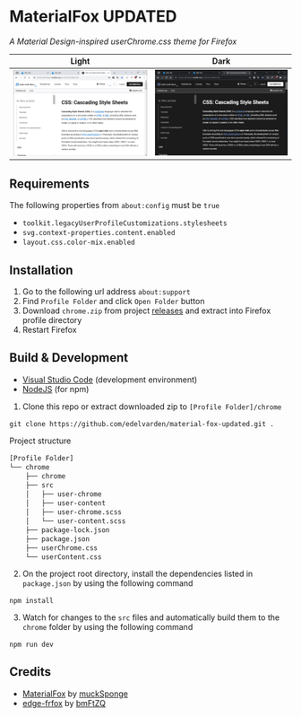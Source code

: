 # MaterialFox UPDATED

_A Material Design-inspired userChrome.css theme for Firefox_

<!-- preview -->
| Light                                   | Dark                                   |
| --------------------------------------- | -------------------------------------- |
| ![Light][mf-light]                      | ![Dark][mf-dark]                       |

<!-- preview references -->
[mf-light]: mf-light.png
[mf-dark]: mf-dark.png

## Requirements

The following properties from `about:config` must be `true` 

- `toolkit.legacyUserProfileCustomizations.stylesheets`
- `svg.context-properties.content.enabled`
- `layout.css.color-mix.enabled`

## Installation

1. Go to the following url address `about:support`
2. Find `Profile Folder` and click `Open Folder` button
3. Download `chrome.zip` from project [releases](https://github.com/edelvarden/material-fox-updated/releases) and extract into Firefox profile directory
4. Restart Firefox

## Build & Development

- [Visual Studio Code](https://code.visualstudio.com/) (development environment)
- [NodeJS](https://nodejs.org/en/download) (for npm)

1. Clone this repo or extract downloaded zip to `[Profile Folder]/chrome`

```
git clone https://github.com/edelvarden/material-fox-updated.git .
```

Project structure

```
[Profile Folder]
└── chrome
    ├── chrome
    ├── src
    │   ├── user-chrome
    │   ├── user-content
    │   ├── user-chrome.scss
    │   └── user-content.scss
    ├── package-lock.json
    ├── package.json
    ├── userChrome.css
    └── userContent.css
```

2. On the project root directory, install the dependencies listed in `package.json` by using the following command

```
npm install
```

3. Watch for changes to the `src` files and automatically build them to the `chrome` folder by using the following command

```
npm run dev
```

## Credits

- [MaterialFox](https://github.com/muckSponge/MaterialFox) by [muckSponge](https://github.com/muckSponge)
- [edge-frfox](https://github.com/bmFtZQ/edge-frfox) by [bmFtZQ](https://github.com/bmFtZQ)
